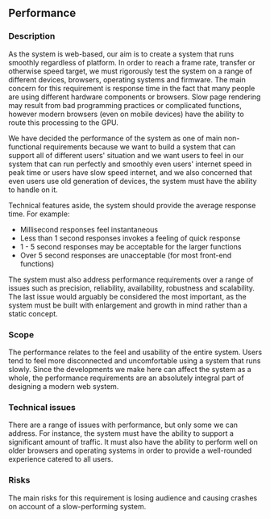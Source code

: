 ## Performance

### Description

As the system is web-based, our aim is to create a system that runs smoothly regardless of platform. In order to reach a frame rate, transfer or otherwise speed target, we must rigorously test the system on a range of different devices, browsers, operating systems and firmware. The main concern for this requirement is response time in the fact that many people are using different hardware components or browsers. Slow page rendering may result from bad programming practices or complicated functions, however modern browsers (even on mobile devices) have the ability to route this processing to the GPU.

We have decided the performance of the system as one of main non-functional requirements because we want to build a system that can support all of different users' situation and we want users to feel in our system that can run perfectly and smoothly even users' internet speed in peak time or users have slow speed internet, and we also concerned that even users use old generation of devices, the system must have the ability to handle on it. 

Technical features aside, the system should provide the average response time. For example: 

* Millisecond responses feel instantaneous
* Less than 1 second responses invokes a feeling of quick response
* 1 - 5 second responses may be acceptable for the larger functions
* Over 5 second responses are unacceptable (for most front-end functions)

The system must also address performance requirements over a range of issues such as precision, reliability, availability, robustness and scalability. The last issue would arguably be considered the most important, as the system must be built with enlargement and growth in mind rather than a static concept.

### Scope

The performance relates to the feel and usability of the entire system. Users tend to feel more disconnected and uncomfortable using a system that runs slowly. Since the developments we make here can affect the system as a whole, the performance requirements are an absolutely integral part of designing a modern web system.

### Technical issues

There are a range of issues with performance, but only some we can address. For instance, the system must have the ability to support a significant amount of traffic. It must also have the ability to perform well on older browsers and operating systems in order to provide a well-rounded experience catered to all users.

### Risks

The main risks for this requirement is losing audience and causing crashes on account of a slow-performing system.